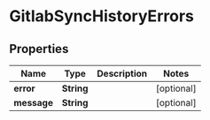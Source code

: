 

# GitlabSyncHistoryErrors

## Properties

Name | Type | Description | Notes
------------ | ------------- | ------------- | -------------
**error** | **String** |  |  [optional]
**message** | **String** |  |  [optional]



